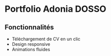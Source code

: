 # Portfolio Adonia DOSSO

## Fonctionnalités
- Téléchargement de CV en un clic
- Design responsive
- Animations fluides
